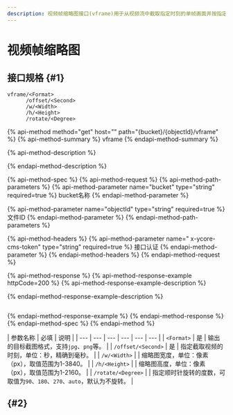 ```yaml
---
description: 视频帧缩略图接口(vframe)用于从视频流中截取指定时刻的单帧画面并按指定大小缩放成图片。
---
```


# 视频帧缩略图

## 接口规格 {#1}

```text
vframe/<Format>
      /offset/<Second>
      /w/<Width>
      /h/<Height>
      /rotate/<Degree>

```

{% api-method method="get" host="" path="{bucket}/{objectId}/vframe" %}
{% api-method-summary %}
vframe
{% endapi-method-summary %}

{% api-method-description %}

{% endapi-method-description %}

{% api-method-spec %}
{% api-method-request %}
{% api-method-path-parameters %}
{% api-method-parameter name="bucket" type="string" required=true %}
bucket名称
{% endapi-method-parameter %}

{% api-method-parameter name="objectId" type="string" required=true %}
文件ID
{% endapi-method-parameter %}
{% endapi-method-path-parameters %}

{% api-method-headers %}
{% api-method-parameter name=" x-ycore-cms-token" type="string" required=true %}
接口认证
{% endapi-method-parameter %}
{% endapi-method-headers %}
{% endapi-method-request %}

{% api-method-response %}
{% api-method-response-example httpCode=200 %}
{% api-method-response-example-description %}

{% endapi-method-response-example-description %}

```

```
{% endapi-method-response-example %}
{% endapi-method-response %}
{% endapi-method-spec %}
{% endapi-method %}

|  参数名称 |  必填 |  说明 |
| --- | --- | --- | --- | --- | --- |
| `<Format>` | 是 | 输出的目标截图格式，支持`jpg`、`png`等。 |
| `/offset/<Second>` | 是 | 指定截取视频的时刻，单位：秒，精确到毫秒。 |
| `/w/<Width>` |  | 缩略图宽度，单位：像素（px），取值范围为1-3840。 |
| `/h/<Height>` |  | 缩略图高度，单位：像素（px），取值范围为1-2160。 |
| `/rotate/<Degree>` |  | 指定顺时针旋转的度数，可取值为`90`、`180`、`270`、`auto`，默认为不旋转。 |

##  {#2}

